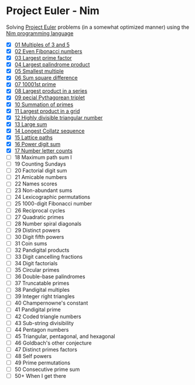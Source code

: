 # Project Euler - Nim
Solving [Project Euler](https://projecteuler.net) problems (in a somewhat optimized manner) using the [Nim programming language](https://nim-lang.org/)

- [x] [01 Multiples of 3 and 5](mult35.nim)
- [x] [02 Even Fibonacci numbers](evenFibNum.nim)
- [x] [03 Largest prime factor](largePFactor.nim)
- [x] [04 Largest palindrome product](largestPal3Dig.nim)
- [x] [05 Smallest multiple](smallestMult.nim)
- [x] [06 Sum square difference](sumSquareDiff.nim)
- [x] [07 10001st prime](nthPrime.nim)
- [x] [08 Largest product in a series](largeProdSeries.nim)
- [x] [09 pecial Pythagorean triplet](specialPythTriple.nim)
- [x] [10 Summation of primes](sumPrimes.nim)
- [x] [11 Largest product in a grid](largeProdGrid.nim)
- [x] [12 Highly divisible triangular number](divTriangNumber.nim)
- [x] [13 Large sum](largeSum.nim)
- [x] [14 Longest Collatz sequence](longestCollatzSeq.nim)
- [x] [15 Lattice paths](latticePaths.nim)
- [x] [16 Power digit sum](powDigSum.nim)
- [x] [17 Number letter counts](nLetterCounts.nim)
- [ ] 18 Maximum path sum I
- [ ] 19 Counting Sundays
- [ ] 20 Factorial digit sum
- [ ] 21 Amicable numbers
- [ ] 22 Names scores
- [ ] 23 Non-abundant sums
- [ ] 24 Lexicographic permutations
- [ ] 25 1000-digit Fibonacci number
- [ ] 26 Reciprocal cycles
- [ ] 27 Quadratic primes
- [ ] 28 Number spiral diagonals
- [ ] 29 Distinct powers
- [ ] 30 Digit fifth powers
- [ ] 31 Coin sums
- [ ] 32 Pandigital products
- [ ] 33 Digit cancelling fractions
- [ ] 34 Digit factorials
- [ ] 35 Circular primes
- [ ] 36 Double-base palindromes
- [ ] 37 Truncatable primes
- [ ] 38 Pandigital multiples
- [ ] 39 Integer right triangles
- [ ] 40 Champernowne's constant
- [ ] 41 Pandigital prime
- [ ] 42 Coded triangle numbers
- [ ] 43 Sub-string divisibility
- [ ] 44 Pentagon numbers
- [ ] 45 Triangular, pentagonal, and hexagonal
- [ ] 46 Goldbach's other conjecture
- [ ] 47 Distinct primes factors
- [ ] 48 Self powers
- [ ] 49 Prime permutations
- [ ] 50 Consecutive prime sum
- [ ] 50+ When I get there